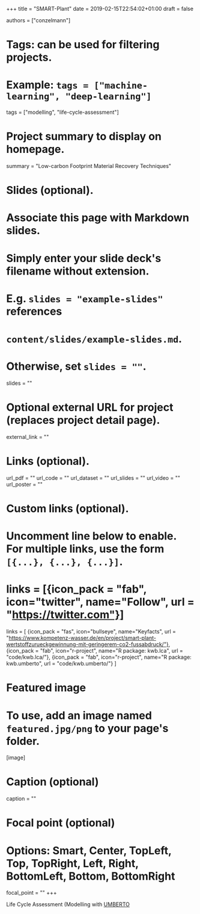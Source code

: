 +++
title = "SMART-Plant"
date = 2019-02-15T22:54:02+01:00
draft = false

authors = ["conzelmann"]

# Tags: can be used for filtering projects.
# Example: `tags = ["machine-learning", "deep-learning"]`
tags = ["modelling", "life-cycle-assessment"]

# Project summary to display on homepage.
summary = "Low-carbon Footprint Material Recovery Techniques"

# Slides (optional).
#   Associate this page with Markdown slides.
#   Simply enter your slide deck's filename without extension.
#   E.g. `slides = "example-slides"` references 
#   `content/slides/example-slides.md`.
#   Otherwise, set `slides = ""`.
slides = ""

# Optional external URL for project (replaces project detail page).
external_link = ""

# Links (optional).
url_pdf = ""
url_code = ""
url_dataset = ""
url_slides = ""
url_video = ""
url_poster = ""

# Custom links (optional).
#   Uncomment line below to enable. For multiple links, use the form `[{...}, {...}, {...}]`.
# links = [{icon_pack = "fab", icon="twitter", name="Follow", url = "https://twitter.com"}]
links = [
{icon_pack = "fas", icon="bullseye", name="Keyfacts", url = "https://www.kompetenz-wasser.de/en/project/smart-plant-wertstoffzurueckgewinnung-mit-geringerem-co2-fussabdruck/"},
{icon_pack = "fab", icon="r-project", name="R package: kwb.lca", url = "code/kwb.lca/"}, 
{icon_pack = "fab", icon="r-project", name="R package: kwb.umberto", url = "code/kwb.umberto/"}
]
# Featured image
# To use, add an image named `featured.jpg/png` to your page's folder. 
[image]
  # Caption (optional)
  caption = ""

  # Focal point (optional)
  # Options: Smart, Center, TopLeft, Top, TopRight, Left, Right, BottomLeft, Bottom, BottomRight
  focal_point = ""
+++

Life Cycle Assessment (Modelling with [UMBERTO](https://www.ifu.com/umberto/)
